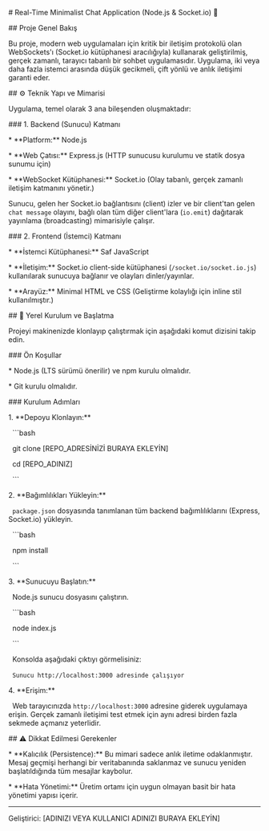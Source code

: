 \# Real-Time Minimalist Chat Application (Node.js \& Socket.io) 💬



\## Proje Genel Bakış



Bu proje, modern web uygulamaları için kritik bir iletişim protokolü olan WebSockets'ı (Socket.io kütüphanesi aracılığıyla) kullanarak geliştirilmiş, gerçek zamanlı, tarayıcı tabanlı bir sohbet uygulamasıdır. Uygulama, iki veya daha fazla istemci arasında düşük gecikmeli, çift yönlü ve anlık iletişimi garanti eder.



\## ⚙️ Teknik Yapı ve Mimarisi



Uygulama, temel olarak 3 ana bileşenden oluşmaktadır:



\### 1. Backend (Sunucu) Katmanı

\* \*\*Platform:\*\* Node.js

\* \*\*Web Çatısı:\*\* Express.js (HTTP sunucusu kurulumu ve statik dosya sunumu için)

\* \*\*WebSocket Kütüphanesi:\*\* Socket.io (Olay tabanlı, gerçek zamanlı iletişim katmanını yönetir.)



Sunucu, gelen her Socket.io bağlantısını (client) izler ve bir client'tan gelen `chat message` olayını, bağlı olan tüm diğer client'lara (`io.emit`) dağıtarak yayınlama (broadcasting) mimarisiyle çalışır.



\### 2. Frontend (İstemci) Katmanı

\* \*\*İstemci Kütüphanesi:\*\* Saf JavaScript

\* \*\*İletişim:\*\* Socket.io client-side kütüphanesi (`/socket.io/socket.io.js`) kullanılarak sunucuya bağlanır ve olayları dinler/yayınlar.

\* \*\*Arayüz:\*\* Minimal HTML ve CSS (Geliştirme kolaylığı için inline stil kullanılmıştır.)



\## 🚀 Yerel Kurulum ve Başlatma



Projeyi makinenizde klonlayıp çalıştırmak için aşağıdaki komut dizisini takip edin.



\### Ön Koşullar



\* Node.js (LTS sürümü önerilir) ve npm kurulu olmalıdır.

\* Git kurulu olmalıdır.



\### Kurulum Adımları



1\.  \*\*Depoyu Klonlayın:\*\*

&nbsp;   ```bash

&nbsp;   git clone \[REPO\_ADRESİNİZİ BURAYA EKLEYİN]

&nbsp;   cd \[REPO\_ADINIZ]

&nbsp;   ```



2\.  \*\*Bağımlılıkları Yükleyin:\*\*

&nbsp;   `package.json` dosyasında tanımlanan tüm backend bağımlılıklarını (Express, Socket.io) yükleyin.

&nbsp;   ```bash

&nbsp;   npm install

&nbsp;   ```



3\.  \*\*Sunucuyu Başlatın:\*\*

&nbsp;   Node.js sunucu dosyasını çalıştırın.

&nbsp;   ```bash

&nbsp;   node index.js

&nbsp;   ```

&nbsp;   Konsolda aşağıdaki çıktıyı görmelisiniz:

&nbsp;   `Sunucu http://localhost:3000 adresinde çalışıyor`



4\.  \*\*Erişim:\*\*

&nbsp;   Web tarayıcınızda `http://localhost:3000` adresine giderek uygulamaya erişin. Gerçek zamanlı iletişimi test etmek için aynı adresi birden fazla sekmede açmanız yeterlidir.



\## ⚠️ Dikkat Edilmesi Gerekenler



\* \*\*Kalıcılık (Persistence):\*\* Bu mimari sadece anlık iletime odaklanmıştır. Mesaj geçmişi herhangi bir veritabanında saklanmaz ve sunucu yeniden başlatıldığında tüm mesajlar kaybolur.

\* \*\*Hata Yönetimi:\*\* Üretim ortamı için uygun olmayan basit bir hata yönetimi yapısı içerir.



---



Geliştirici: \[ADINIZI VEYA KULLANICI ADINIZI BURAYA EKLEYİN]

